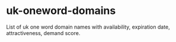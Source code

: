 # uk-oneword-domains
List of uk one word domain names with availability, expiration date, attractiveness, demand score.
